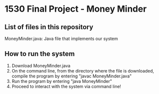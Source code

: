 # 1530 Final Project - Money Minder
## List of files in this repository
MoneyMinder.java: Java file that implements our system
## How to run the system
1. Download MoneyMinder.java
2. On the command line, from the directory where the file is downloaded, compile the program by entering "javac MoneyMinder.java"
3. Run the program by entering "java MoneyMinder"
4. Proceed to interact with the system via command line!
